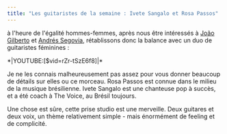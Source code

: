 ```yaml
---
title: "Les guitaristes de la semaine : Ivete Sangalo et Rosa Passos"
---
```


à l'heure de l'égalité hommes-femmes, après nous être intéressés à [João 
Gilberto][estate] et [Andrés Segovia][gavottes], rétablissons donc la balance 
avec un duo de guitaristes féminines :

\*\|YOUTUBE:[$vid=rZr-tSzE6f8]\|\*

Je ne les connais malheureusement pas assez pour vous donner beaucoup de 
détails sur elles ou ce morceau. Rosa Passos est connue dans le milieu de la 
musique brésilienne. Ivete Sangalo est une chanteuse pop à succès, et a été 
coach à The Voice, au Brésil toujours.

Une chose est sûre, cette prise studio est une merveille. Deux guitares et deux 
voix, un thème relativement simple - mais énormément de feeling et de 
complicité.

[estate]:https://www.youtube.com/watch?v=WbHjYwSeZpQ
[gavottes]:https://www.youtube.com/watch?v=eBQfHJA2Lng
